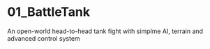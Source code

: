# 01_BattleTank
An open-world head-to-head tank fight with simplme AI, terrain and advanced control system
